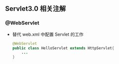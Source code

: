 ## Servlet3.0 相关注解

### @WebServlet
- 替代 web.xml 中配置 Servlet 的工作
    ```java
    @WebServlet
    public class HelloServlet extends HttpServlet{
        ...
    }
    ```

